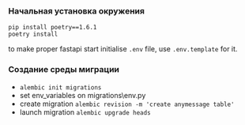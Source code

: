 ### Начальная установка окружения

```commandline
pip install poetry==1.6.1
poetry install
```

to make proper fastapi start initialise `.env` file, use `.env.template` for it.

### Создание среды миграции
- ```alembic init migrations```
- set env_variables on migrations\env.py
- create migration ```alembic revision -m 'create anymessage table'```
- launch migration ```alembic upgrade heads```

